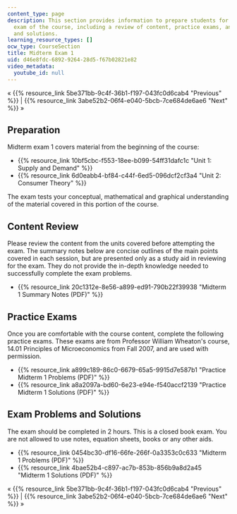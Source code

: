 ```yaml
---
content_type: page
description: This section provides information to prepare students for the first midterm
  exam of the course, including a review of content, practice exams, and exam problems
  and solutions.
learning_resource_types: []
ocw_type: CourseSection
title: Midterm Exam 1
uid: d46e8fdc-6892-9264-28d5-f67b02821e82
video_metadata:
  youtube_id: null
---
```


« {{% resource_link 5be371bb-9c4f-36b1-f197-043fc0d6cab4 "Previous" %}} | {{% resource_link 3abe52b2-06f4-e040-5bcb-7ce684de6ae6 "Next" %}} »

Preparation
-----------

Midterm exam 1 covers material from the beginning of the course:

*   {{% resource_link 10bf5cbc-f553-18ee-b099-54ff31dafc1c "Unit 1: Supply and Demand" %}}
*   {{% resource_link 6d0eabb4-bf84-c44f-6ed5-096dcf2cf3a4 "Unit 2: Consumer Theory" %}}

The exam tests your conceptual, mathematical and graphical understanding of the material covered in this portion of the course.

Content Review
--------------

Please review the content from the units covered before attempting the exam. The summary notes below are concise outlines of the main points covered in each session, but are presented only as a study aid in reviewing for the exam. They do not provide the in-depth knowledge needed to successfully complete the exam problems.

*   {{% resource_link 20c1312e-8e56-a899-ed91-790b22f39938 "Midterm 1 Summary Notes (PDF)" %}}

Practice Exams
--------------

Once you are comfortable with the course content, complete the following practice exams. These exams are from Professor William Wheaton's course, 14.01 Principles of Microeconomics from Fall 2007, and are used with permission.

*   {{% resource_link a899c189-86c0-6679-65a5-9915d7e587b1 "Practice Midterm 1 Problems (PDF)" %}}
*   {{% resource_link a8a2097a-bd60-6e23-e94e-f540accf2139 "Practice Midterm 1 Solutions (PDF)" %}}

Exam Problems and Solutions
---------------------------

The exam should be completed in 2 hours. This is a closed book exam. You are not allowed to use notes, equation sheets, books or any other aids.

*   {{% resource_link 0454bc30-df16-66fe-266f-0a3353c0c633 "Midterm 1 Problems (PDF)" %}}
*   {{% resource_link 4bae52b4-c897-ac7b-853b-856b9a8d2a45 "Midterm 1 Solutions (PDF)" %}}

« {{% resource_link 5be371bb-9c4f-36b1-f197-043fc0d6cab4 "Previous" %}} | {{% resource_link 3abe52b2-06f4-e040-5bcb-7ce684de6ae6 "Next" %}} »